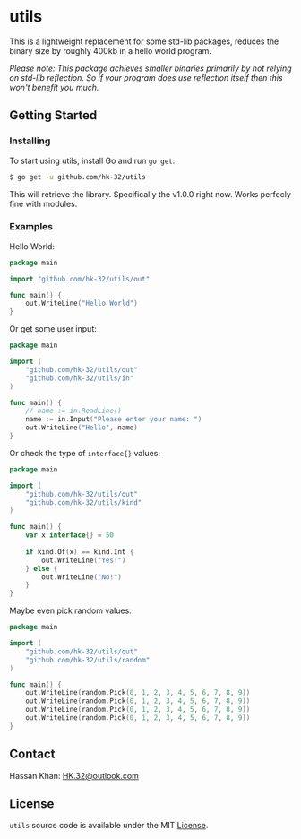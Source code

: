 # utils
This is a lightweight replacement for some std-lib packages, reduces the binary size by roughly 400kb in a hello world program.

*Please note: This package achieves smaller binaries primarily by not relying on std-lib reflection. So if your program does use reflection itself then this won't benefit you much.*

## Getting Started

### Installing

To start using utils, install Go and run `go get`:

```sh
$ go get -u github.com/hk-32/utils
```

This will retrieve the library. Specifically the v1.0.0 right now. Works perfecly fine with modules.

### Examples
Hello World:

```go
package main

import "github.com/hk-32/utils/out"

func main() {
    out.WriteLine("Hello World")
}
```

Or get some user input:

```go
package main

import (
    "github.com/hk-32/utils/out"
    "github.com/hk-32/utils/in"
)

func main() {
    // name := in.ReadLine()
    name := in.Input("Please enter your name: ")
    out.WriteLine("Hello", name)
}
```

Or check the type of `interface{}` values:

```go
package main

import (
    "github.com/hk-32/utils/out"
    "github.com/hk-32/utils/kind"
)

func main() {
    var x interface{} = 50
    
    if kind.Of(x) == kind.Int {
        out.WriteLine("Yes!")
    } else {
        out.WriteLine("No!")
    }
}
```

Maybe even pick random values:

```go
package main

import (
    "github.com/hk-32/utils/out"
    "github.com/hk-32/utils/random"
)

func main() {
    out.WriteLine(random.Pick(0, 1, 2, 3, 4, 5, 6, 7, 8, 9))
    out.WriteLine(random.Pick(0, 1, 2, 3, 4, 5, 6, 7, 8, 9))
    out.WriteLine(random.Pick(0, 1, 2, 3, 4, 5, 6, 7, 8, 9))
    out.WriteLine(random.Pick(0, 1, 2, 3, 4, 5, 6, 7, 8, 9))
}
```

## Contact

Hassan Khan: HK.32@outlook.com

## License
`utils` source code is available under the MIT [License](/LICENSE).